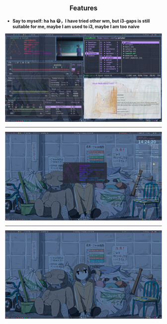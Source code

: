 ## <center>Features</center>

- **Say to myself: ha ha 😃，I have tried other wm, but i3-gaps is still suitable for me, maybe I am used to i3, maybe I am too naive**

![](image/show1.png)

<hr/>

![](image/show2.png)

<hr/>

![](image/show3.png)

